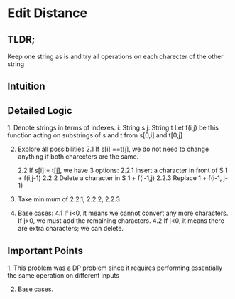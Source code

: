 <h1>Edit Distance</h1>
<h2>TLDR;</h2>
Keep one string as is and try all operations on each charecter of the other string
<h2>Intuition</h2>


<h2>Detailed Logic</h2>
1. Denote strings in terms of indexes.
    i: String s     j: String t
    Let f(i,j) be this function acting on substrings of s and t from s[0,i] and t[0,j]

2. Explore all possibilities
    2.1 If s[i] ==t[j], we do not need to change anything if both charecters are the same.

    2.2 If s[i]!= t[j], we have 3 options: 
        2.2.1 Insert a character in front of S
                1 + f(i,j-1)
        2.2.2 Delete a character in S
                1 + f(i-1,j)
        2.2.3 Replace
                1 + f(i-1, j-1)

3. Take minimum of 2.2.1, 2.2.2, 2.2.3

4. Base cases:
    4.1 If i<0, it means we cannot convert any more characters. If j>0, we must add the remaining characters.
    4.2 If j<0, it means there are extra characters; we can delete. 

<h2>Important Points</h2>
1. This problem was a DP problem since it requires performing essentially the same operation on different inputs

2. Base cases.

